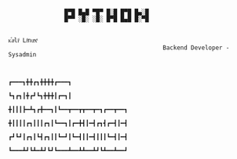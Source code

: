 

                          
                    █▀█ █▄█ ▀█▀ █░█ █▀█ █▄░█
                    █▀▀ ░█░ ░█░ █▀█ █▄█ █░▀█

                                                                                             ᴋⷦaͣliͥ Liͥnuͧxͯ
                                                𝙱𝚊𝚌𝚔𝚎𝚗𝚍 𝙳𝚎𝚟𝚎𝚕𝚘𝚙𝚎𝚛 - 𝚂𝚢𝚜𝚊𝚍𝚖𝚒𝚗 
                                                
                                                                                                                               
                                                                                  ┏━━━┓╋╋┏┓╋╋╋╋┏━━━┓
                                                                                  ┗┓┏┓┃╋┏┛┗┓╋╋╋┃┏━┓┃
                                                                                  ╋┃┃┃┣━┻┓┏╋━━┓┃┗━━┳━━┳┳━━┳━┓┏━━┳━━┓
                                                                                  ╋┃┃┃┃┏┓┃┃┃┏┓┃┗━━┓┃┏━╋┫┃━┫┏┓┫┏━┫┃━┫
                                                                                  ┏┛┗┛┃┏┓┃┗┫┏┓┃┃┗━┛┃┗━┫┃┃━┫┃┃┃┗━┫┃━┫
                                                                                  ┗━━━┻┛┗┻━┻┛┗┛┗━━━┻━━┻┻━━┻┛┗┻━━┻━━┛
